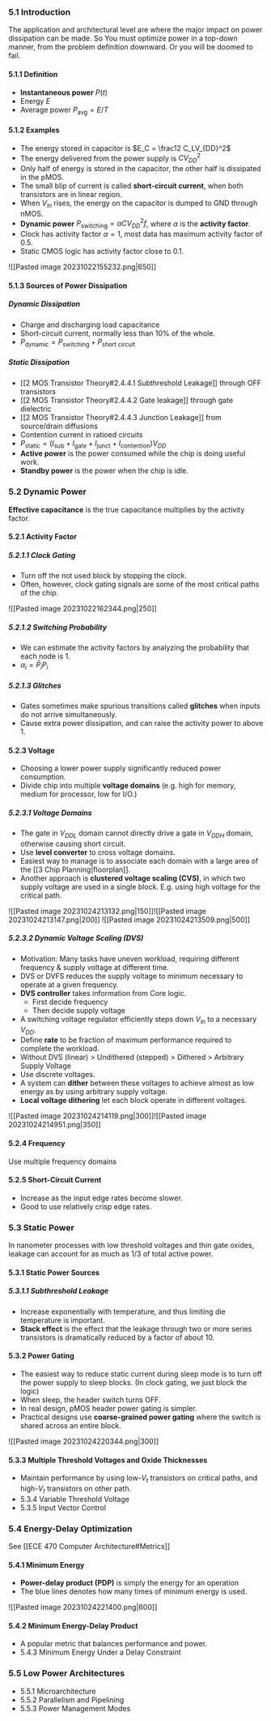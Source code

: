 ### 5.1 Introduction

The application and architectural level are where the major impact on power dissipation can be made. So You must optimize power in a top-down manner, from the problem definition downward. Or you will be doomed to fail.

#### 5.1.1 Definition

* **Instantaneous power** $P(t)$
* Energy $E$
* Average power $P_{\text{avg}} = E / T$

#### 5.1.2 Examples

* The energy stored in capacitor is $E_C = \frac12 C_LV_{DD}^2$
* The energy delivered from the power supply is $CV_{DD}^2$
* Only half of energy is stored in the capacitor, the other half is dissipated in the pMOS.
* The small blip of current is called **short-circuit current**, when both transistors are in linear region.
* When $V_{in}$ rises, the energy on the capacitor is dumped to GND through nMOS.
* **Dynamic power** $P_{\text{switching}} = \alpha CV_{DD}^2f$, where $\alpha$ is the **activity factor**.
* Clock has activity factor $\alpha = 1$, most data has maximum activity factor of 0.5.
* Static CMOS logic has activity factor close to 0.1.

![[Pasted image 20231022155232.png|650]]

#### 5.1.3 Sources of Power Dissipation

##### Dynamic Dissipation

* Charge and discharging load capacitance
* Short-circuit current, normally less than 10% of the whole.
* $P_{\text{dynamic}} = P_{\text{switching}}+P_{\text{short circuit}}$

##### Static Dissipation

* [[2 MOS Transistor Theory#2.4.4.1 Subthreshold Leakage]] through OFF transistors
* [[2 MOS Transistor Theory#2.4.4.2 Gate leakage]] through gate dielectric
* [[2 MOS Transistor Theory#2.4.4.3 Junction Leakage]] from source/drain diffusions
* Contention current in ratioed circuits
* $P_{\text{static}} = (I_{\text{sub}} + I_{\text{gate}}+I_{\text{junct}} + I_{\text{contention}})V_{DD}$
* **Active power** is the power consumed while the chip is doing useful work.
* **Standby power** is the power when the chip is idle.

### 5.2 Dynamic Power

**Effective capacitance** is the true capacitance multiplies by the activity factor.

#### 5.2.1 Activity Factor

##### 5.2.1.1 Clock Gating

* Turn off the not used block by stopping the clock.
* Often, however, clock gating signals are some of the most critical paths of the chip.

![[Pasted image 20231022162344.png|250]]

##### 5.2.1.2 Switching Probability

* We can estimate the activity factors by analyzing the probability that each node is 1.
* $\alpha_i = \bar P_i P_i$

##### 5.2.1.3 Glitches

* Gates sometimes make spurious transitions called **glitches** when inputs do not arrive simultaneously.
* Cause extra power dissipation, and can raise the activity power to above 1.

#### 5.2.3 Voltage

* Choosing a lower power supply significantly reduced power consumption.
* Divide chip into multiple **voltage domains** (e.g. high for memory, medium for processor, low for I/O.)

##### 5.2.3.1 Voltage Domains

* The gate in $V_{DDL}$ domain cannot directly drive a gate in $V_{DDH}$ domain, otherwise causing short circuit.
* Use **level converter** to cross voltage domains.
* Easiest way to manage is to associate each domain with a large area of the [[3 Chip Planning|floorplan]].
* Another approach is **clustered voltage scaling (CVS)**, in which two supply voltage are used in a single block. E.g. using high voltage for the critical path.

![[Pasted image 20231024213132.png|150]]![[Pasted image 20231024213147.png|200]]
![[Pasted image 20231024213509.png|500]]

##### 5.2.3.2 Dynamic Voltage Scaling (DVS)

* Motivation: Many tasks have uneven workload, requiring different frequency & supply voltage at different time.
* DVS or DVFS reduces the supply voltage to minimum necessary to operate at a given frequency.
* **DVS controller** takes information from Core logic.
	* First decide frequency
	* Then decide supply voltage
* A switching voltage regulator efficiently steps down $V_{\text{in}}$ to a necessary $V_{DD}$.
* Define **rate** to be fraction of maximum performance required to complete the workload.
* Without DVS (linear) > Undithered (stepped) > Dithered > Arbitrary Supply Voltage
* Use discrete voltages.
* A system can **dither** between these voltages to achieve almost as low energy as by using arbitrary supply voltage.
* **Local voltage dithering** let each block operate in different voltages.

![[Pasted image 20231024214119.png|300]]![[Pasted image 20231024214951.png|350]]

#### 5.2.4 Frequency

Use multiple frequency domains

#### 5.2.5 Short-Circuit Current

* Increase as the input edge rates become slower.
* Good to use relatively crisp edge rates.

### 5.3 Static Power

In nanometer processes with low threshold voltages and thin gate oxides, leakage can account for as much as 1/3 of total active power.

#### 5.3.1 Static Power Sources

##### 5.3.1.1 Subthreshold Leakage

* Increase exponentially with temperature, and thus limiting die temperature is important.
* **Stack effect** is the effect that the leakage through two or more series transistors is dramatically reduced by a factor of about 10.

#### 5.3.2 Power Gating

* The easiest way to reduce static current during sleep mode is to turn off the power supply to sleep blocks. (In clock gating, we just block the logic)
* When sleep, the header switch turns OFF.
* In real design, pMOS header power gating is simpler.
* Practical designs use **coarse-grained power gating** where the switch is shared across an entire block.

![[Pasted image 20231024220344.png|300]]

#### 5.3.3 Multiple Threshold Voltages and Oxide Thicknesses

* Maintain performance by using low-$V_t$ transistors on critical paths, and high-$V_t$ transistors on other path.
* 5.3.4 Variable Threshold Voltage
* 5.3.5 Input Vector Control

### 5.4 Energy-Delay Optimization

See [[ECE 470 Computer Architecture#Metrics]]

#### 5.4.1 Minimum Energy

* **Power-delay product (PDP)** is simply the energy for an operation
* The blue lines denotes how many times of minimum energy is used.

![[Pasted image 20231024221400.png|600]]

#### 5.4.2 Minimum Energy-Delay Product

* A popular metric that balances performance and power.
* 5.4.3 Minimum Energy Under a Delay Constraint

### 5.5 Low Power Architectures

* 5.5.1 Microarchitecture
* 5.5.2 Parallelism and Pipelining
* 5.5.3 Power Management Modes


